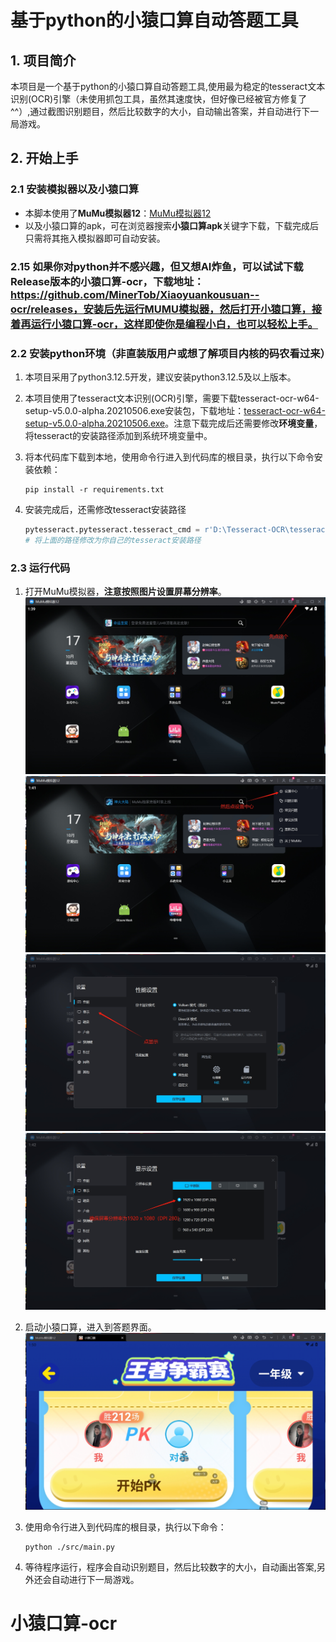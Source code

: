 # 基于python的小猿口算自动答题工具

## 1. 项目简介

本项目是一个基于python的小猿口算自动答题工具,使用最为稳定的tesseract文本识别(OCR)引擎（未使用抓包工具，虽然其速度快，但好像已经被官方修复了^^）,通过截图识别题目，然后比较数字的大小，自动输出答案，并自动进行下一局游戏。

## 2. 开始上手

### 2.1 安装模拟器以及小猿口算

* 本脚本使用了**MuMu模拟器12**：[MuMu模拟器12](https://mumu.163.com/)
* 以及小猿口算的apk，可在浏览器搜索**小猿口算apk**关键字下载，下载完成后只需将其拖入模拟器即可自动安装。

### 2.15 如果你对python并不感兴趣，但又想AI炸鱼，可以试试下载Release版本的小猿口算-ocr，下载地址：https://github.com/MinerTob/Xiaoyuankousuan--ocr/releases，安装后先运行MUMU模拟器，然后打开小猿口算，接着再运行小猿口算-ocr，这样即使你是编程小白，也可以轻松上手。

### 2.2 安装python环境（非直装版用户或想了解项目内核的码农看过来）

1. 本项目采用了python3.12.5开发，建议安装python3.12.5及以上版本。
2. 本项目使用了tesseract文本识别(OCR)引擎，需要下载tesseract-ocr-w64-setup-v5.0.0-alpha.20210506.exe安装包，下载地址：[tesseract-ocr-w64-setup-v5.0.0-alpha.20210506.exe](https://digi.bib.uni-mannheim.de/tesseract/tesseract-ocr-w64-setup-v5.0.0-alpha.20210506.exe)。注意下载完成后还需要修改**环境变量**，将tesseract的安装路径添加到系统环境变量中。
3. 将本代码库下载到本地，使用命令行进入到代码库的根目录，执行以下命令安装依赖：

    ```shell
    pip install -r requirements.txt
    ```

4. 安装完成后，还需修改tesseract安装路径

    ```python
    pytesseract.pytesseract.tesseract_cmd = r'D:\Tesseract-OCR\tesseract.exe'
    # 将上面的路径修改为你自己的tesseract安装路径
    ```

### 2.3 运行代码

1. 打开MuMu模拟器，**注意按照图片设置屏幕分辨率**。
    ![UI](./images/UI.png)
    ![UI](./images/UI2.png)
    ![UI](./images/UI3.png)
    ![UI](./images/UI4.png)
2. 启动小猿口算，进入到答题界面。
    ![UI](./images/UI5.png)
3. 使用命令行进入到代码库的根目录，执行以下命令：

    ```shell
    python ./src/main.py
    ```

4. 等待程序运行，程序会自动识别题目，然后比较数字的大小，自动画出答案,另外还会自动进行下一局游戏。
# 小猿口算-ocr

